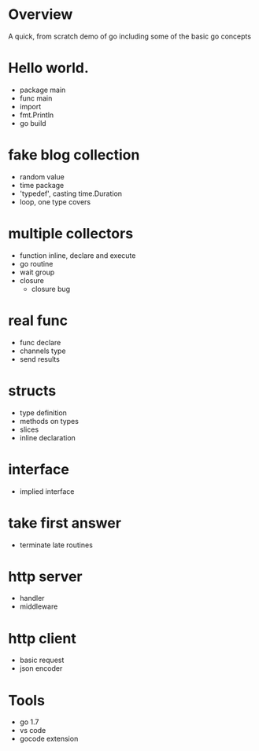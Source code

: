 # Overview

A quick, from scratch demo of go including some of the basic go concepts

# Hello world.
- package main
- func main
- import
- fmt.Println
- go build

# fake blog collection
- random value
- time package
- 'typedef', casting time.Duration
- loop, one type covers

# multiple collectors
- function inline, declare and execute
- go routine
- wait group
- closure
  - closure bug

# real func
- func declare
- channels type
- send results

# structs
- type definition
- methods on types
- slices
- inline declaration

# interface
- implied interface

# take first answer
- terminate late routines

# http server
- handler
- middleware

# http client
- basic request
- json encoder

# Tools
- go 1.7
- vs code
- gocode extension